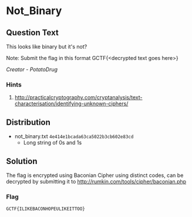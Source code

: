 # Not_Binary

## Question Text

This looks like binary but it's not?

Note: Submit the flag in this format GCTF{\<decrypted text goes here\>}

*Creator - PotatoDrug*

### Hints

1. http://practicalcryptography.com/cryptanalysis/text-characterisation/identifying-unknown-ciphers/

## Distribution
- not_binary.txt `4e414e1bcada63ca5022b3cb602e83cd`
  - Long string of 0s and 1s

## Solution
The flag is encrypted using Baconian Cipher using distinct codes, can be decrypted by submitting it to http://rumkin.com/tools/cipher/baconian.php

### Flag 

`GCTF{ILIKEBACONHOPEULIKEITTOO}`